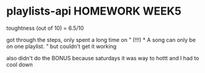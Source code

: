# playlists-api HOMEWORK WEEK5

toughtness (out of 10) = 6.5/10

got through the steps,
only spent a long time on " (!!!)	* A song can only be on one playlist. " but couldn't get it working

also didn't do the BONUS because saturdays it was way to hottt and I had to cool down
